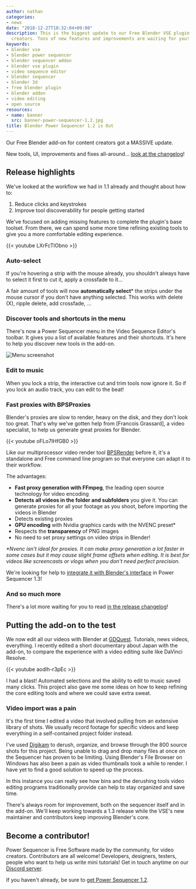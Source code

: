 ```yaml
---
author: nathan
categories:
- news
date: "2018-12-27T10:32:04+09:00"
description: This is the biggest update to our Free Blender VSE plugin for content
  creators. Tons of new features and improvements are waiting for you!
keywords:
- blender vse
- blender power sequencer
- blender sequencer addon
- blender vse plugin
- video sequence editor
- blender sequencer
- blender 3d
- free blender plugin
- blender addon
- video editing
- open source
resources:
- name: banner
  src: banner-power-sequencer-1.2.jpg
title: Blender Power Sequencer 1.2 is Out
---
```


Our Free Blender add-on for content creators got a MASSIVE update.

New tools, UI, improvements and fixes all-around... [look at the changelog](//github.com/GDQuest/Blender-power-sequencer/blob/master/changelog.md#power-sequencer-12)!

## Release highlights

We've looked at the workflow we had in 1.1 already and thought about how to:

1. Reduce clicks and keystrokes
1. Improve tool discoverability for people getting started

We've focused on adding missing features to complete the plugin's base toolset. From there, we can spend some more time refining existing tools to give you a more comfortable editing experience.

{{< youtube LXrFcTlObno >}}

### Auto-select

If you're hovering a strip with the mouse already, you shouldn't always have to select it first to cut it, apply a crossfade to it...

A fair amount of tools will now **automatically select*** the strips under the mouse cursor if you don't have anything selected. This works with delete (X), ripple delete, add crossfade, ...

### Discover tools and shortcuts in the menu

There's now a Power Sequencer menu in the Video Sequence Editor's toolbar. It gives you a list of available features and their shortcuts. It's here to help you discover new tools in the add-on.

![Menu screenshot](power-sequencer-menu.png)

### Edit to music

When you lock a strip, the interactive cut and trim tools now ignore it. So if you lock an audio track, you can edit to the beat!

### Fast proxies with BPSProxies

Blender's proxies are slow to render, heavy on the disk, and they don't look too great. That's why we've gotten help from [Francois Grassard], a video specialist, to help us generate great proxies for Blender.

{{< youtube oFLo7IHfGB0 >}}

Like our multiprocessor video render tool [BPSRender](//gitlab.com/razcore/BPSRender) before it, it's a standalone and Free command line program so that everyone can adapt it to their workflow.

The advantages:

  - **Fast proxy generation with FFmpeg**, the leading open source technology for video encoding
  - **Detects all videos in the folder and subfolders** you give it. You can generate proxies for all your footage as you shoot, before importing the videos in Blender
  - Detects existing proxies
  - **GPU encoding** with Nvidia graphics cards with the NVENC preset\*
  - Respects the **transparency** of PNG images
  - No need to set proxy settings on video strips in Blender!

*\*Nvenc isn't ideal for proxies. It can make proxy generation a lot faster in some cases but it may cause slight frame offsets when editing. It is best for videos like screencasts or vlogs when you don't need perfect precision.*

We're looking for help to [integrate it with Blender's interface](//github.com/GDQuest/Blender-power-sequencer/issues/302) in Power Sequencer 1.3!

### And so much more

There's a lot more waiting for you to read [in the release changelog](//github.com/GDQuest/Blender-power-sequencer/blob/master/changelog.md)!

## Putting the add-on to the test

We now edit all our videos with Blender at [GDQuest](/about). Tutorials, news videos, everything. I recently edited a short documentary about Japan with the add-on, to compare the experience with a video editing suite like DaVinci Resolve.

{{< youtube aodlh-r3pEc >}}

I had a blast! Automated selections and the ability to edit to music saved many clicks. This project also gave me some ideas on how to keep refining the core editing tools and where we could save extra sweat.

### Video import was a pain

It's the first time I edited a video that involved pulling from an extensive library of shots. We usually record footage for specific videos and keep everything in a self-contained project folder instead.

I've used [Digikam](//www.digikam.org/) to derush, organize, and browse through the 800 source shots for this project. Being unable to drag and drop many files at once on the Sequencer has proven to be limiting. Using Blender's File Browser on Windows has also been a pain as video thumbnails took a while to render. I have yet to find a good solution to speed up the process.

In this instance you can really see how bins and the derushing tools video editing programs traditionally provide can help to stay organized and save time.

There's always room for improvement, both on the sequencer itself and in the add-on. We'll keep working towards a 1.3 release while the VSE's new maintainer and contributors keep improving Blender's core.

## Become a contributor!

Power Sequencer is Free Software made by the community, for video creators. Contributors are all welcome! Developers, designers, testers, people who want to help us write mini tutorials! Get in touch anytime on our [Discord server](//discord.gg/dKUX7m3).

If you haven't already, be sure to [get Power Sequencer 1.2](//github.com/GDQuest/Blender-power-sequencer/releases/tag/1.2.0).
